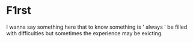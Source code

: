# F1rst
 I wanna say something here that to know something is ' always ' be filled with difficulties but sometimes the experience may be exicting.
